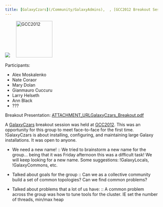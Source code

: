 ```yaml
---
title: [GalaxyCzars](/Community/GalaxyAdmins),  , [GCC2012 Breakout Session](/Events/GCC2012)
---
```

<div class='center'>
<a href='/Community/GalaxyAdmins'><img src='/Images/Logos/GalaxyAdmins.png' /></a> &nbsp;&nbsp;&nbsp;
<a href='/Events/GCC2012'><img src='/Events/GCC2012/GCC2012Logo200.png' alt='GCC2012' height="120" /></a>
</div>


Participants:
* Alex Moskalenko
* Nate Coraor
* Mary Dolan
* Gianmauro Cuccuru
* Larry Helseth
* Ann Black
* ???


Breakout Presentation: [ATTACHMENT_URLGalaxyCzars_Breakout.pdf](ATTACHMENT_URLGalaxyCzars_Breakout.pdf)

A [GalaxyCzars](/Community/GalaxyAdmins) breakout session was held at [GCC2012](/Events/GCC2012). This was an opportunity for this group to meet face-to-face for the first time. !GalaxyCzars is about installing, configuring, and maintaining large Galaxy installations. It was open to anyone.

* We need a new name! 
  :: We tried to brainstorm a new name for the group... being that it was Friday afternoon this was a difficult task!  We will keep looking for a new name.  Some suggestions:  !GalaxyLocals, !GalaxyCommons, etc.

* Talked about goals for the group
  :: Can we as a collective community build a set of common topologies? Can we find common problems?  

* Talked about problems that a lot of us have:
  :: A common problem across the group was how to tune tools for the cluster.  IE set the number of threads, min/max heap
